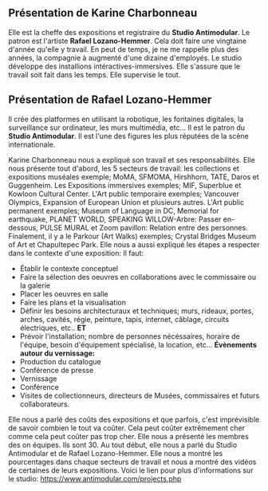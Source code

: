 ## Présentation de Karine Charbonneau
Elle est la cheffe des expositions et registraire du **Studio Antimodular**. Le patron est l'artiste **Rafael Lozano-Hemmer**. Cela doit faire une vingtaine d'année qu'elle y travail. En peut de temps, je ne me rappelle plus des années, la compagnie à augmenté d'une dizaine d'employés. Le studio développe des installions intéractives-immersives. Elle s'assure que le travail soit fait dans les temps. Elle supervise le tout.

## Présentation de Rafael Lozano-Hemmer
Il crée des platformes en utilisant la robotique, les fontaines digitales, la surveillance sur ordinateur, les murs multimédia, etc... Il est le patron du **Studio Antimodular**. Il est l'une des figures les plus réputées de la scène internationale.

Karine Charbonneau nous a expliqué son travail et ses responsabilités. Elle nous présente tout d'abord, les 5 secteurs de travail: les collections et expositions muséales exemple; MoMA, SFMOMA, Hirshhorn, TATE, Daros et Guggenheim. Les Expositions immersives exemples; MIF, Superblue et Kowloon Cultural Center. L'Art public temporaire exemples; Vancouver Olympics, Expansion of European Union et plusieurs autres. L'Art public permanent exemples; Museum of Language in DC, Memorial for earthquake, PLANET WORLD, SPEAKING WILLOW-Arbre: Passer en-dessous, PULSE MURAL et Zoom pavillon: Relation entre des personnes. Finalement, il y a le Parkour (Art Walks) exemples; Crystal Bridges Museum of Art et Chapultepec Park. Elle nous a aussi expliqué les étapes a respecter dans le contexte d'une exposition:
Il faut:
- Établir le contexte conceptuel
- Faire la sélection des oeuvres en collaborations avec le commissaire ou la galerie
- Placer les oeuvres en salle
- Faire les plans et la visualisation
- Définir les besoins architecturaux et techniques; murs, rideaux, portes, arches, cavités, régie, peinture, tapis, internet, câblage, circuits électriques, etc..
**ET**
- Prévoir l'installation; nombre de personnes nécéssaires, horaire de l'équipe, besoin d'équipement spécialisé, la location, etc...
**Évènements autour du vernissage:**
- Production du catalogue
- Conférence de presse
- Vernissage
- Conférence
- Visites de collectionneurs, directeurs de Musées, commissaires et futurs collaborateurs.

Elle nous a parlé des coûts des expositions et que parfois, c'est imprévisible de savoir combien le tout va coûter. Cela peut coûter extrêmement cher comme cela peut coûter pas trop cher. Elle nous a présenté les membres des on équipes. Ils sont 30. Au tout début, elle nous a parlé du Studio Antimodular et de Rafael Lozano-Hemmer. Elle nous a montré les pourcentages dans chaque secteurs de travail et nous a montré des vidéos de certaines de leurs expositions. Voici le lien pour plus d'informations sur le studio: https://www.antimodular.com/projects.php
